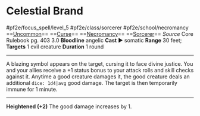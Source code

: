 # Celestial Brand
#pf2e/focus_spell/level_5 #pf2e/class/sorcerer #pf2e/school/necromancy 
==[Uncommon](Uncommon.md)== ==[Curse](Curse.md)== ==[Necromancy](Necromancy.md)== ==[Sorcerer](Sorcerer.md)==
*Source* Core Rulebook pg. 403 3.0
**Bloodline** angelic
**Cast** ► somatic
**Range** 30 feet; **Targets** 1 evil creature
**Duration** 1 round

---
A blazing symbol appears on the target, cursing it to face divine justice. You and your allies receive a +1 status bonus to your attack rolls and skill checks against it. Anytime a good creature damages it, the good creature deals an additional `dice: 1d4|avg` good damage. The target is then temporarily immune for 1 minute.

<hr>

**Heightened (+2)** The good damage increases by 1.